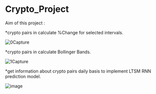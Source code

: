 # Crypto_Project

Aim of this project :

 *crypto pairs in calculate %Change for selected intervals.

 ![0Capture](https://user-images.githubusercontent.com/42588650/224578345-52fae6d0-6bfb-4edd-9cfb-352bab07be56.JPG)

 *crypto pairs in calculate Bollinger Bands.
 
  ![1Capture](https://user-images.githubusercontent.com/42588650/224578494-1f3f91b0-b07c-4038-8355-9fe82151d1b3.JPG)

  
  *get information about crypto pairs daily basis to implement LTSM RNN prediction model.

![image](https://user-images.githubusercontent.com/42588650/209485685-3cd6162a-dcd6-4f5c-aa77-d120adc0076d.png)

